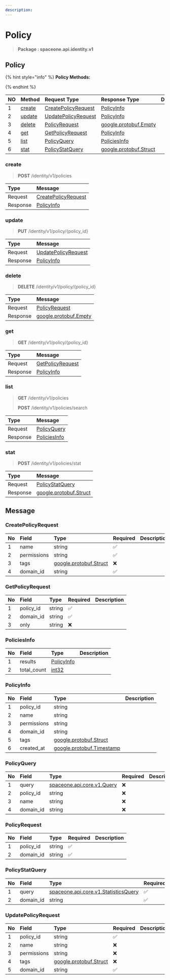 ```yaml
---
description:  
---
```

# Policy

>  **Package : spaceone.api.identity.v1**

## Policy

{% hint style="info" %}
**Policy Methods:**

{%  endhint %}


| NO |  Method | Request Type | Response Type | Description |
| :--- | :--- | :--- | :--- | :--- |
| 1 | [create](policy.md#create)| [CreatePolicyRequest](policy.md#createpolicyrequest) | [PolicyInfo](policy.md#policyinfo) |  |
| 2 | [update](policy.md#update)| [UpdatePolicyRequest](policy.md#updatepolicyrequest) | [PolicyInfo](policy.md#policyinfo) |  |
| 3 | [delete](policy.md#delete)| [PolicyRequest](policy.md#policyrequest) |[google.protobuf.Empty](https://github.com/protocolbuffers/protobuf/blob/master/src/google/protobuf/empty.proto)|  |
| 4 | [get](policy.md#get)| [GetPolicyRequest](policy.md#getpolicyrequest) | [PolicyInfo](policy.md#policyinfo) |  |
| 5 | [list](policy.md#list)| [PolicyQuery](policy.md#policyquery) | [PoliciesInfo](policy.md#policiesinfo) |  |
| 6 | [stat](policy.md#stat)| [PolicyStatQuery](policy.md#policystatquery) |[google.protobuf.Struct](https://github.com/protocolbuffers/protobuf/blob/master/src/google/protobuf/struct.proto)|  | 
 
 
 
 
### create
> **POST** /identity/v1/policies
>


| Type | Message |
| :--- | :--- |
| Request | [CreatePolicyRequest](policy.md#createpolicyrequest) |
| Response |  [PolicyInfo](policy.md#policyinfo)  |
 
 
 
 
 
### update
> **PUT** /identity/v1/policy/{policy_id}
>


| Type | Message |
| :--- | :--- |
| Request | [UpdatePolicyRequest](policy.md#updatepolicyrequest) |
| Response |  [PolicyInfo](policy.md#policyinfo)  |
 
 
 
 
 
### delete
> **DELETE** /identity/v1/policy/{policy_id}
>


| Type | Message |
| :--- | :--- |
| Request | [PolicyRequest](policy.md#policyrequest) |
| Response | [google.protobuf.Empty](https://github.com/protocolbuffers/protobuf/blob/master/src/google/protobuf/empty.proto) |
 
 
 
 
 
### get
> **GET** /identity/v1/policy/{policy_id}
>


| Type | Message |
| :--- | :--- |
| Request | [GetPolicyRequest](policy.md#getpolicyrequest) |
| Response |  [PolicyInfo](policy.md#policyinfo)  |
 
 
 
 
 
### list
> **GET** /identity/v1/policies
>
> **POST** /identity/v1/policies/search



| Type | Message |
| :--- | :--- |
| Request | [PolicyQuery](policy.md#policyquery) |
| Response |  [PoliciesInfo](policy.md#policiesinfo)  |
 
 
 
 
 
### stat
> **POST** /identity/v1/policies/stat
>


| Type | Message |
| :--- | :--- |
| Request | [PolicyStatQuery](policy.md#policystatquery) |
| Response | [google.protobuf.Struct](https://github.com/protocolbuffers/protobuf/blob/master/src/google/protobuf/struct.proto) |


## 

## Message

### CreatePolicyRequest
| No | Field | Type | Required | Description |
| :--- | :--- | :--- | :--- | :--- |
| 1 | name |string|✅||
| 2 | permissions |string|✅||
| 3 | tags |[google.protobuf.Struct](https://github.com/protocolbuffers/protobuf/blob/master/src/google/protobuf/struct.proto)|❌||
| 4 | domain_id |string|✅||

### GetPolicyRequest
| No | Field | Type | Required | Description |
| :--- | :--- | :--- | :--- | :--- |
| 1 | policy_id |string|✅||
| 2 | domain_id |string|✅||
| 3 | only |string|❌||

### PoliciesInfo
| No | Field | Type |  Description |
| :--- | :--- | :--- | :--- |
| 1 | results |[PolicyInfo](policy.md#policyinfo)||
| 2 | total_count |[int32](https://github.com/protocolbuffers/protobuf/blob/master/src/google/protobuf/type.proto)||

### PolicyInfo
| No | Field | Type |  Description |
| :--- | :--- | :--- | :--- |
| 1 | policy_id |string||
| 2 | name |string||
| 3 | permissions |string||
| 4 | domain_id |string||
| 5 | tags |[google.protobuf.Struct](https://github.com/protocolbuffers/protobuf/blob/master/src/google/protobuf/struct.proto)||
| 6 | created_at |[google.protobuf.Timestamp](https://github.com/protocolbuffers/protobuf/blob/master/src/google/protobuf/timestamp.proto)||

### PolicyQuery
| No | Field | Type | Required | Description |
| :--- | :--- | :--- | :--- | :--- |
| 1 | query |[spaceone.api.core.v1.Query](https://spaceone-dev.gitbook.io/api-reference/common-v1/search-query)|❌||
| 2 | policy_id |string|❌||
| 3 | name |string|❌||
| 4 | domain_id |string|❌||

### PolicyRequest
| No | Field | Type | Required | Description |
| :--- | :--- | :--- | :--- | :--- |
| 1 | policy_id |string|✅||
| 2 | domain_id |string|✅||

### PolicyStatQuery
| No | Field | Type | Required | Description |
| :--- | :--- | :--- | :--- | :--- |
| 1 | query |[spaceone.api.core.v1.StatisticsQuery](https://spaceone-dev.gitbook.io/api-reference/common-v1/statistics-query)|✅||
| 2 | domain_id |string|✅||

### UpdatePolicyRequest
| No | Field | Type | Required | Description |
| :--- | :--- | :--- | :--- | :--- |
| 1 | policy_id |string|✅||
| 2 | name |string|❌||
| 3 | permissions |string|❌||
| 4 | tags |[google.protobuf.Struct](https://github.com/protocolbuffers/protobuf/blob/master/src/google/protobuf/struct.proto)|❌||
| 5 | domain_id |string|✅||
